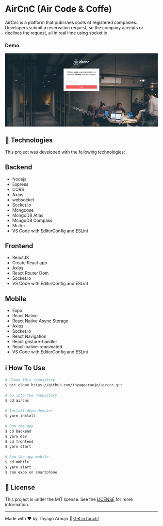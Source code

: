 # AirCnC (Air Code & Coffe)

AirCnc is a platform that publishes spots of registered companies. Developers submit a reservation request, so the company accepts or declines the request, all in real time using socket.io

### Demo

![Demo](demo.png)

## :rocket: Technologies

This project was developed with the following technologies:

## Backend

- Nodejs
- Express
- CORS
- Axios
- websocket
- Socket.io
- Mongoose
- MongoDB Atlas
- MongoDB Compass
- Multer
- VS Code with EditorConfig and ESLint

## Frontend

- ReactJS
- Create React app
- Axios
- React Router Dom
- Socket.io
- VS Code with EditorConfig and ESLint

## Mobile

- Expo
- React Native
- React Native Async Storage
- Axios
- Socket.io
- React Navigation
- React gesture-handler
- React-native-reanimated
- VS Code with EditorConfig and ESLint

## :information_source: How To Use

```bash
# Clone this repository
$ git clone https://github.com/thyagoaraujo/aircnc.git

# Go into the repository
$ cd aircnc

# Install dependencies
$ yarn install

# Run the app
$ cd backend
$ yarn dev
$ cd frontend
$ yarn start

# Run the app mobile
$ cd mobile
$ yarn start
$ run expo on smartphone

```

## :memo: License

This project is under the MIT license. See the [LICENSE](https://github.com/thyagoaraujo/aircnc/blob/master/LICENSE.md) for more information.

---

Made with ♥ by Thyago Araujo :wave: [Get in touch!](https://www.linkedin.com/in/thyagosantosaraujo/)
